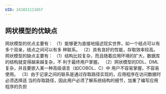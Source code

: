 ```yaml
---
UID: 241021111657
---
```

## 网状模型的优缺点
网状模型的优点主要有：
（1）能够更为直接地描述现实世界，如一个结点可以有多个双亲，结点之间可以有多
种联系。
（2）具有良好的性能，存取效率较高。
网状模型的缺点主要有：
（1）结构比较复杂，而且随着应用环境的扩大，数据库的结构就变得越来越复杂，不
利于最终用户掌握。
（2）网状模型的DDL、DML复杂，并且要嵌入某一种高级语言（如COBOL、C）中
用户不容易掌握，不容易使用。
（3）由于记录之间的联系是通过存取路径实现的，应用程序在访问数据时必须选择适
当的存取路径，因此用户必须了解系统结构的细节，加重了编写应用程序的负担